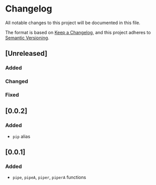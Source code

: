 # Changelog

All notable changes to this project will be documented in this file.

The format is based on [Keep a Changelog](https://keepachangelog.com/en/1.0.0/),
and this project adheres to [Semantic Versioning](https://semver.org/spec/v2.0.0.html).

## [Unreleased]

### Added

### Changed

### Fixed

## [0.0.2]

### Added

- `pip` alias

## [0.0.1]

### Added

- `pipe`, `pipeA`, `piper`, `piperA` functions
